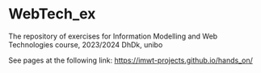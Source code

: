 # WebTech_ex

The repository of exercises for Information Modelling and Web Technologies course, 2023/2024
DhDk, unibo

See pages at the following link:
https://imwt-projects.github.io/hands_on/
